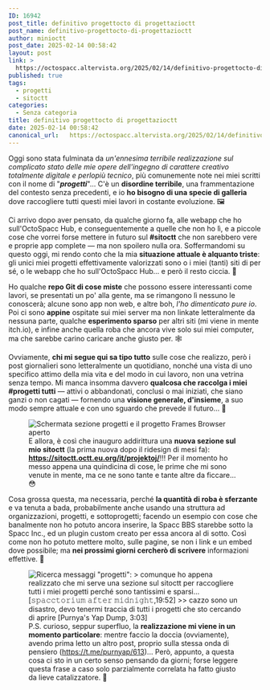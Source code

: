 ```yaml
---
ID: 16942
post_title: definitivo progettocto di progettazioctt
post_name: definitivo-progettocto-di-progettazioctt
author: minioctt
post_date: 2025-02-14 00:58:42
layout: post
link: >
  https://octospacc.altervista.org/2025/02/14/definitivo-progettocto-di-progettazioctt/
published: true
tags:
  - progetti
  - sitoctt
categories:
  - Senza categoria
title: definitivo progettocto di progettazioctt
date: 2025-02-14 00:58:42
canonical_url:   https://octospacc.altervista.org/2025/02/14/definitivo-progettocto-di-progettazioctt/
---
```

<!-- wp:paragraph -->
<p>Oggi sono stata fulminata da <em>un'ennesima terribile realizzazione sul complicato stato delle mie opere dell'ingegno di carattere creativo totalmente digitale e perlopiù tecnico</em>, più comunemente note nei miei scritti con il nome di "<em><strong>progetti</strong></em>"... C'è un <strong>disordine terribile</strong>, una frammentazione del contesto senza precedenti, e io <strong>ho bisogno di una specie di galleria</strong> dove raccogliere tutti questi miei lavori in costante evoluzione. 🖼️</p>
<!-- /wp:paragraph -->

<!-- wp:paragraph -->
<p>Ci arrivo dopo aver pensato, da qualche giorno fa, alle webapp che ho sull'OctoSpacc Hub, e conseguentemente a quelle che non ho lì, e a piccole cose che vorrei forse mettere in futuro sul <strong>#sitoctt</strong> che non sarebbero vere e proprie app complete — ma non spoilero nulla ora. Soffermandomi su questo oggi, mi rendo conto che la mia <strong>situazione attuale è alquanto triste</strong>: gli unici miei progetti effettivamente valorizzati sono o i miei (tanti) siti di per sé, o le webapp che ho sull'OctoSpacc Hub... e però il resto ciccia. 🐷</p>
<!-- /wp:paragraph -->

<!-- wp:paragraph -->
<p>Ho qualche <strong>repo Git di cose miste</strong> che possono essere interessanti come lavori, se presentati un po' alla gente, ma se rimangono lì nessuno le conoscerà; alcune sono app non web, e altre boh, <em>l'ho dimenticato pure io</em>. Poi ci sono <strong>appine</strong> ospitate sui miei server ma non linkate letteralmente da nessuna parte, qualche <strong>esperimento sparso</strong> per altri siti (mi viene in mente itch.io), e infine anche quella roba che ancora vive solo sui miei computer, ma che sarebbe carino caricare anche giusto per. 🕸️</p>
<!-- /wp:paragraph -->

<!-- wp:paragraph -->
<p>Ovviamente, <strong>chi mi segue qui sa tipo tutto</strong> sulle cose che realizzo, però i post giornalieri sono letteralmente un quotidiano, nonché una vista di uno specifico attimo della mia vita e del modo in cui lavoro, non una vetrina senza tempo. Mi manca insomma davvero <strong>qualcosa che raccolga i miei #progetti tutti</strong> — attivi o abbandonati, conclusi o mai iniziati, che siano ganzi o non cagati — fornendo una <strong>visione generale, d'insieme</strong>, a suo modo sempre attuale e con uno sguardo che prevede il futuro... 💫</p>
<!-- /wp:paragraph -->

<!-- wp:paragraph -->
<p></p>
<!-- /wp:paragraph -->

<!-- wp:image {"id":16943,"sizeSlug":"large","linkDestination":"none"} -->
<figure class="wp-block-image size-large"><img src="{{site.cdnurl}}/assets/uploads/2025/02/image-46-960x544.png" alt="Schermata sezione progetti e il progetto Frames Browser aperto" class="wp-image-16943"/><figcaption class="wp-element-caption">E allora, è così che inauguro addirittura una <strong>nuova sezione sul mio sitoctt</strong> (la prima nuova dopo il ridesign di mesi fa): <a href="https://sitoctt.octt.eu.org/it/projektoj/"><strong>https://sitoctt.octt.eu.org/it/projektoj/</strong></a>!!! Per il momento ho messo appena una quindicina di cose, le prime che mi sono venute in mente, ma ce ne sono tante e tante altre da ficcare... 😳</figcaption></figure>
<!-- /wp:image -->

<!-- wp:paragraph -->
<p>Cosa grossa questa, ma necessaria, perché <strong>la quantità di roba è sferzante</strong> e va tenuta a bada, probabilmente anche usando una struttura ad organizzazioni, progetti, e sottoprogetti; facendo un esempio con cose che banalmente non ho potuto ancora inserire, la Spacc BBS starebbe sotto la Spacc Inc., ed un plugin custom creato per essa ancora al di sotto. Così come non ho potuto mettere molto, sulle pagine, se non i link e un embed dove possibile; ma <strong>nei prossimi giorni cercherò di scrivere</strong> informazioni effettive. 🙏</p>
<!-- /wp:paragraph -->

<!-- wp:paragraph -->
<p></p>
<!-- /wp:paragraph -->

<!-- wp:image {"id":16946,"sizeSlug":"large","linkDestination":"none"} -->
<figure class="wp-block-image size-large"><img src="{{site.cdnurl}}/assets/uploads/2025/02/image-49-960x206.png" alt="Ricerca messaggi &quot;progetti&quot;:
&gt; comunque ho appena realizzato che mi serve una sezione sul sitoctt per raccogliere tutti i miei progetti perché sono tantissimi e sparsi... [𝚜𝚙𝚊𝚌𝚌𝚝𝚘𝚛𝚒𝚞𝚖 𝚊𝚏𝚝𝚎𝚛 𝚖𝚒𝚍𝚗𝚒𝚐𝚑𝚝,19:52]
&gt;&gt; cazzo sono un disastro, devo tenermi traccia di tutti i progetti che sto cercando di aprire [Purnya's Yap Dump, 3:03]" class="wp-image-16946"/><figcaption class="wp-element-caption">P.S. curioso, seppur superfluo, la <strong>realizzazione mi viene in un momento particolare</strong>: mentre faccio la doccia (ovviamente), avendo prima letto un altro post, proprio sulla stessa onda di pensiero (<a href="https://t.me/purnyap/613">https://t.me/purnyap/613</a>)... Però, appunto, a questa cosa ci sto in un certo senso pensando da giorni; forse leggere questa frase a caso solo parzialmente correlata ha fatto giusto da lieve catalizzatore. 💎</figcaption></figure>
<!-- /wp:image -->